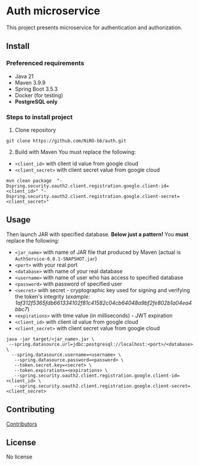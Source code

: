 # Auth microservice
This project presents microservice for authentication and authorization.

## Install
### Preferenced requirements
* Java 21
* Maven 3.9.9
* Spring Boot 3.5.3
* Docker (for testing)
* <b>PostgreSQL only</b>

### Steps to install project
1. Clone repository
```shell
git clone https://github.com/NiRO-bb/auth.git
```

2. Build with Maven
You must replace the following:
* `<client_id>` with client id value from google cloud
* `<client_secret>` with client secret value from google cloud
```shell
mvn clean package  "-Dspring.security.oauth2.client.registration.google.client-id=<client_id>" "-Dspring.security.oauth2.client.registration.google.client-secret=<client_secret>"
```

## Usage
Then launch JAR with specified database.
<b>Below just a pattern!</b>
You <b>must</b> replace the following:
* `<jar_name>` with name of JAR file that produced by Maven (actual is `AuthService-0.0.1-SNAPSHOT.jar`)
* `<port>` with your real port
* `<database>` with name of your real database
* `<username>` with name of user who has access to specified database
* `<password>` with password of specified user
* `<secret>` with secret - cryptographic key used for signing and verifying the token's integrity (<i>example: 1af312f5365fdb661334102f81c41582c04cb64048a9bf2fe802b1a04ea4bbc7</i>)
* `<expirations>` with time value (in milliseconds) - JWT expiration
* `<client_id>` with client id value from google cloud
* `<client_secret>` with client secret value from google cloud
```shell
java -jar target/<jar_name>.jar \
 --spring.datasource.url=jdbc:postgresql://localhost:<port>/<database> \
  --spring.datasource.username=<username> \
   --spring.datasource.password=<password> \
   --token.secret.key=<secret> \
   --token.expirations=<expirations> \
   --spring.security.oauth2.client.registration.google.client-id=<client_id> \
   --spring.security.oauth2.client.registration.google.client-secret=<client_secret> 
```

## Contributing
<a href="https://github.com/NiRO-bb/auth/graphs/contributors/">Contributors</a>

## License
No license 